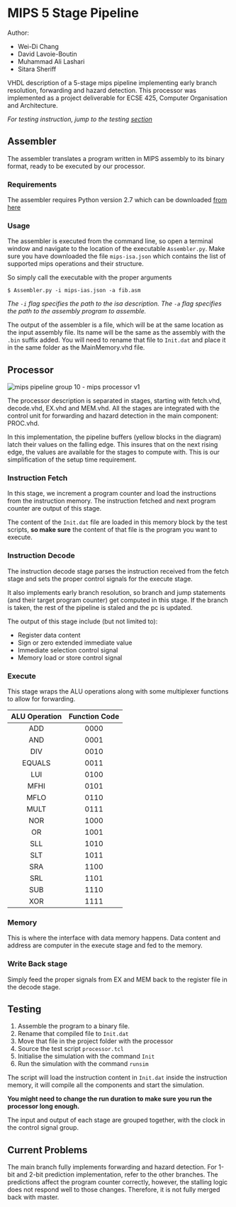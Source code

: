 # MIPS 5 Stage Pipeline

Author: 

 - Wei-Di Chang
 - David Lavoie-Boutin
 - Muhammad Ali Lashari
 - Sitara Sheriff

VHDL description of a 5-stage mips pipeline implementing early branch resolution, forwarding and hazard detection. This processor was implemented as a project deliverable for ECSE 425, Computer Organisation and Architecture.

*For testing instruction, jump to the testing [section](https://github.com/dlavoieb/ecse-425#testing)*

## Assembler

The assembler translates a program written in MIPS assembly to its binary format, ready to be executed by our processor. 

### Requirements

The assembler requires Python version 2.7 which can be downloaded [from here](https://www.python.org/downloads/release/python-2711/)

### Usage

The assembler is executed from the command line, so open a terminal window and navigate to the location of the executable `Assembler.py`. Make sure you have downloaded the file `mips-isa.json` which contains the list of supported mips operations and their structure.

So simply call the executable with the proper arguments

```
$ Assembler.py -i mips-ias.json -a fib.asm
```

*The `-i` flag specifies the path to the isa description. The `-a` flag specifies the path to the assembly program to assemble.*

The output of the assembler is a file, which will be at the same location as the input assembly file. Its name will be the same as the assembly with the `.bin` suffix added. You will need to rename that file to `Init.dat` and place it in the same folder as the MainMemory.vhd file.

## Processor

![mips pipeline group 10 - mips processor v1](https://cloud.githubusercontent.com/assets/5551220/14159058/cd0525b0-f6a1-11e5-8e37-bbeb88e81a52.png)

The processor description is separated in stages, starting with fetch.vhd, decode.vhd, EX.vhd and MEM.vhd. All the stages are integrated with the control unit for forwarding and hazard detection in the main component: PROC.vhd.

In this implementation, the pipeline buffers (yellow blocks in the diagram) latch their values on the falling edge. This insures that on the next rising edge, the values are available for the stages to compute with. This is our simplification of the setup time requirement.

### Instruction Fetch

In this stage, we increment a program counter and load the instructions from the instruction memory. The instruction fetched and next program counter are output of this stage.

The content of the `Init.dat` file are loaded in this memory block by the test scripts, **so make sure** the content of that file is the program you want to execute.

### Instruction Decode

The instruction decode stage parses the instruction received from the fetch stage and sets the proper control signals for the execute stage. 

It also implements early branch resolution, so branch and jump statements (and their target program counter) get computed in this stage. If the branch is taken, the rest of the pipeline is staled and the pc is updated.

The output of this stage include (but not limited to):

- Register data content
- Sign or zero extended immediate value
- Immediate selection control signal
- Memory load or store control signal

### Execute

This stage wraps the ALU operations along with some multiplexer functions to allow for forwarding. 

| ALU Operation | Function Code |
|:-------------:|:-------------:|
| ADD			| 0000			|
| AND			| 0001			|
| DIV			| 0010			|
| EQUALS		| 0011			|
| LUI			| 0100			|
| MFHI			| 0101			|
| MFLO			| 0110			|
| MULT			| 0111			|
| NOR			| 1000			|
| OR 			| 1001			|
| SLL			| 1010			|
| SLT			| 1011			|
| SRA			| 1100			|
| SRL			| 1101			|
| SUB			| 1110			|
| XOR			| 1111			|


### Memory

This is where the interface with data memory happens. Data content and address are computer in the execute stage and fed to the memory.

### Write Back stage

Simply feed the proper signals from EX and MEM back to the register file in the decode stage.

## Testing

 1. Assemble the program to a binary file.
 2. Rename that compiled file to `Init.dat`
 3. Move that file in the project folder with the processor
 4. Source the test script `processor.tcl`
 5. Initialise the simulation with the command `Init`
 6. Run the simulation with the command `runsim`


The script will load the instruction content in `Init.dat` inside the instruction memory, it will compile all the components and start the simulation. 

**You might need to change the run duration to make sure you run the processor long enough.**

The input and output of each stage are grouped together, with the clock in the control signal group.

## Current Problems

The main branch fully implements forwarding and hazard detection. For 1-bit and 2-bit prediction implementation, refer to the other branches. The predictions affect the program counter correctly, however, the stalling logic does not respond well to those changes. Therefore, it is not fully merged back with master.

